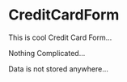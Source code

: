 # CreditCardForm

This is cool Credit Card Form...

Nothing Complicated...

Data is not stored anywhere...
